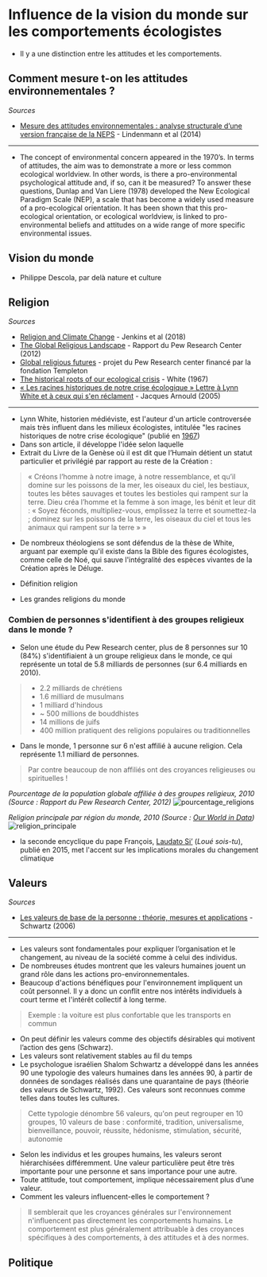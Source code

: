 # Influence de la vision du monde sur les comportements écologistes

- Il y a une distinction entre les attitudes et les comportements.

## Comment mesure t-on les attitudes environnementales ?

*Sources*

- [Mesure des attitudes environnementales : analyse structurale d’une version française de la NEPS](https://centrepsycle-amu.fr/wp-content/uploads/2013/10/Schleyer-Lindenmann2014.pdf) - Lindenmann et al (2014)

---

- The concept of environmental concern appeared in the 1970’s. In terms of attitudes, the aim was to demonstrate a more or less common ecological worldview. In other words, is there a pro-environmental psychological attitude and, if so, can it be measured? To answer these questions, Dunlap and Van Liere (1978) developed the New Ecological Paradigm Scale (NEP), a scale that has become a widely used measure of a pro-ecological orientation. It has been shown that this pro-ecological orientation, or ecological worldview, is linked to pro-environmental beliefs and attitudes on a wide range of more specific environmental issues. 

## Vision du monde

- Philippe Descola, par delà nature et culture

## Religion

*Sources*

- [Religion and Climate Change](https://www.annualreviews.org/doi/abs/10.1146/annurev-environ-102017-025855?journalCode=energy) - Jenkins et al (2018)
- [The Global Religious Landscape](https://www.pewforum.org/2012/12/18/global-religious-landscape-exec/) - Rapport du Pew Research Center (2012)
- [Global religious futures](http://www.globalreligiousfutures.org/questions) - projet du Pew Research center financé par la fondation Templeton
- [The historical roots of our ecological crisis](https://science.sciencemag.org/content/155/3767/1203) - White (1967)
- [« Les racines historiques de notre crise écologique » Lettre à Lynn White et à ceux qui s'en réclament](https://www.cairn.info/revue-pardes-2005-2-page-211.htm) - Jacques Arnould (2005)

---

- Lynn White, historien médiéviste, est l'auteur d'un article controversée mais très influent dans les milieux écologistes, intitulée "les racines historiques de notre crise écologique" (publié en [1967](https://science.sciencemag.org/content/155/3767/1203))
- Dans son article, il développe l'idée selon laquelle 
- Extrait du Livre de la Genèse où il est dit que l’Humain détient un statut particulier et privilégié par rapport au reste de la Création :
> « Créons l’homme à notre image, à notre ressemblance, et qu’il domine sur les poissons de la mer, les oiseaux du ciel, les bestiaux, toutes les bêtes sauvages et toutes les bestioles qui rampent sur la terre. Dieu créa l’homme et la femme à son image, les bénit et leur dit : « Soyez féconds, multipliez-vous, emplissez la terre et soumettez-la ; dominez sur les poissons de la terre, les oiseaux du ciel et tous les animaux qui rampent sur la terre » »
- De nombreux théologiens se sont défendus de la thèse de White, arguant par exemple qu'il existe dans la Bible des figures écologistes, comme celle de Noé, qui sauve l'intégralité des espèces vivantes de la Création après le Déluge.

- Définition religion
- Les grandes religions du monde

### Combien de personnes s'identifient à des groupes religieux dans le monde ?

- Selon une étude du Pew Research center, plus de 8 personnes sur 10 (84%) s'identifiaient à un groupe religieux dans le monde, ce qui représente un total de 5.8 milliards de personnes (sur 6.4 milliards en 2010). 
> * 2.2 milliards de chrétiens
> * 1.6 milliard de musulmans
> * 1 milliard d'hindous
> * ~ 500 millions de bouddhistes
> * 14 millions de juifs
> * 400 million pratiquent des religions populaires ou traditionnelles
- Dans le monde, 1 personne sur 6 n'est affilié à aucune religion. Cela représente 1.1 milliard de personnes.
> Par contre beaucoup de non affiliés ont des croyances religieuses ou spirituelles !

*Pourcentage de la population globale affiliée à des groupes religieux, 2010 (Source : Rapport du Pew Research Center, 2012)*
![pourcentage_religions](https://i.imgur.com/mFo47JA.png)

*Religion principale par région du monde, 2010 (Source : [Our World in Data](https://ourworldindata.org/grapher/main-religion-of-the-country-in))*
![religion_principale](https://i.imgur.com/mow6pw0.png)

- la seconde encyclique du pape François, [Laudato Si’](https://fr.wikipedia.org/wiki/Laudato_si%27) (*Loué sois-tu*), publié en 2015, met l'accent sur les implications morales du changement climatique


## Valeurs

*Sources*

- [Les valeurs de base de la personne : théorie, mesures et applications](https://www.cairn.info/revue-francaise-de-sociologie-1-2006-4-page-929.htm) - Schwartz (2006)

---

- Les valeurs sont fondamentales pour expliquer l’organisation et le changement, au niveau de la société comme à celui des individus.
- De nombreuses études montrent que les valeurs humaines jouent un grand rôle dans les actions pro-environnementales.
- Beaucoup d'actions bénéfiques pour l'environnement impliquent un coût personnel. Il y a donc un conflit entre nos intérêts individuels à court terme et l'intérêt collectif à long terme.
> Exemple : la voiture est plus confortable que les transports en commun
- On peut définir les valeurs comme des objectifs désirables qui motivent l’action des gens (Schwarz).
- Les valeurs sont relativement stables au fil du temps
- Le psychologue israélien Shalom Schwartz a développé dans les années 90 une typologie des valeurs humaines dans les années 90, à partir de données de sondages réalisés dans une quarantaine de pays (théorie des valeurs de Schwartz, 1992). Ces valeurs sont reconnues comme telles dans toutes les cultures.
> Cette typologie dénombre 56 valeurs, qu'on peut regrouper en 10 groupes, 10 valeurs de base : conformité, tradition, universalisme, bienveillance, pouvoir, réussite, hédonisme, stimulation, sécurité, autonomie
- Selon les individus et les groupes humains, les valeurs seront hiérarchisées différemment. Une valeur particulière peut être très importante pour une personne et sans importance pour une autre. 
- Toute attitude, tout comportement, implique nécessairement plus d’une valeur.
- Comment les valeurs influencent-elles le comportement ?
> Il semblerait que les croyances générales sur l'environnement n'influencent pas directement les comportements humains. Le comportement est plus généralement attribuable à des croyances spécifiques à des comportements, à des attitudes et à des normes.

## Politique
